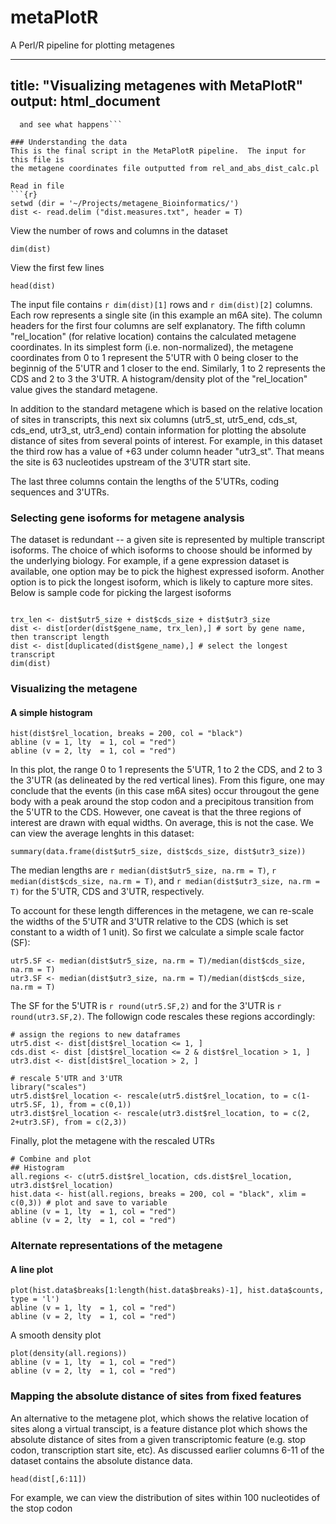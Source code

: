 # metaPlotR
A Perl/R pipeline for plotting metagenes

---
title: "Visualizing metagenes with MetaPlotR"
output: html_document
---

```test this block of code
  and see what happens```
  
### Understanding the data
This is the final script in the MetaPlotR pipeline.  The input for this file is 
the metagene coordinates file outputted from rel_and_abs_dist_calc.pl

Read in file
```{r}
setwd (dir = '~/Projects/metagene_Bioinformatics/')
dist <- read.delim ("dist.measures.txt", header = T)
```

View the number of rows and columns in the dataset
```{r}
dim(dist)
```
View the first few lines
```{r}
head(dist)
```
The input file contains `r dim(dist)[1]` rows and `r dim(dist)[2]` columns.  Each row represents a single site (in this example an m6A site).  The column headers for the first four columns are self explanatory.  The fifth column "rel_location" (for relative location) contains the calculated metagene coordinates.  In its simplest form (i.e. non-normalized), the metagene coordinates from 0 to 1 represent the 5'UTR with 0 being closer to the beginnig of the 5'UTR and 1 closer to the end.  Similarly, 1 to 2 represents the CDS and 2 to 3 the 3'UTR.  A histogram/density plot of the "rel_location" value gives the standard metagene.

In addition to the standard metagene which is based on the relative location of sites in transcripts, this next six columns (utr5_st, utr5_end, cds_st, cds_end, utr3_st, utr3_end) contain information for plotting the absolute distance of sites from several points of interest. For example, in this dataset the third row has a value of +63 under column header "utr3_st".  That means the site is 63 nucleotides upstream of the 3'UTR start site.

The last three columns contain the lengths of the 5'UTRs, coding sequences and 3'UTRs.

### Selecting gene isoforms for metagene analysis
The dataset is redundant -- a given site is represented by multiple transcript isoforms.  The choice of which isoforms to choose should be informed by the underlying biology.  For example, if a gene expression dataset is available, one option may be to pick the highest expressed isoform.  Another option is to pick the longest isoform, which is likely to capture more sites.  Below is sample code for picking the largest isoforms
```{r}

trx_len <- dist$utr5_size + dist$cds_size + dist$utr3_size
dist <- dist[order(dist$gene_name, trx_len),] # sort by gene name, then transcript length
dist <- dist[duplicated(dist$gene_name),] # select the longest transcript
dim(dist)
```

### Visualizing the metagene
#### A simple histogram
```{r}
hist(dist$rel_location, breaks = 200, col = "black")
abline (v = 1, lty  = 1, col = "red")
abline (v = 2, lty  = 1, col = "red")
```

In this plot, the range 0 to 1 represents the 5'UTR, 1 to 2 the CDS, and 2 to 3 the 3'UTR (as delineated by the red vertical lines).  From this figure, one may conclude that the events (in this case m6A sites) occur througout the gene body with a peak around the stop codon and a precipitous transition from the 5'UTR to the CDS.  However, one caveat is that the three regions of interest are drawn with equal widths.  On average, this is not the case.  We can view the average lenghts in this dataset:

```{r}
summary(data.frame(dist$utr5_size, dist$cds_size, dist$utr3_size))
```

The median lengths are `r median(dist$utr5_size, na.rm = T)`, `r median(dist$cds_size, na.rm = T)`, and `r median(dist$utr3_size, na.rm = T)` for the 5'UTR, CDS and 3'UTR, respectively.

To account for these length differences in the metagene, we can re-scale the widths of the 5'UTR and 3'UTR relative to the CDS (which is set constant to a width of 1 unit).  So first we calculate a simple scale factor (SF):

```{r}
utr5.SF <- median(dist$utr5_size, na.rm = T)/median(dist$cds_size, na.rm = T)
utr3.SF <- median(dist$utr3_size, na.rm = T)/median(dist$cds_size, na.rm = T)
```

The SF for the 5'UTR is `r round(utr5.SF,2)` and for the 3'UTR is `r round(utr3.SF,2)`.  The followign code rescales these regions accordingly:

```{r}
# assign the regions to new dataframes
utr5.dist <- dist[dist$rel_location <= 1, ]
cds.dist <- dist [dist$rel_location <= 2 & dist$rel_location > 1, ]
utr3.dist <- dist[dist$rel_location > 2, ]

# rescale 5'UTR and 3'UTR
library("scales")
utr5.dist$rel_location <- rescale(utr5.dist$rel_location, to = c(1-utr5.SF, 1), from = c(0,1))
utr3.dist$rel_location <- rescale(utr3.dist$rel_location, to = c(2, 2+utr3.SF), from = c(2,3))

```

Finally, plot the metagene with the rescaled UTRs
```{r}
# Combine and plot
## Histogram
all.regions <- c(utr5.dist$rel_location, cds.dist$rel_location, utr3.dist$rel_location)
hist.data <- hist(all.regions, breaks = 200, col = "black", xlim = c(0,3)) # plot and save to variable
abline (v = 1, lty  = 1, col = "red")
abline (v = 2, lty  = 1, col = "red")
```

### Alternate representations of the metagene
#### A line plot
```{r}
plot(hist.data$breaks[1:length(hist.data$breaks)-1], hist.data$counts, type = 'l')
abline (v = 1, lty  = 1, col = "red")
abline (v = 2, lty  = 1, col = "red")
```

A smooth density plot
```{r}
plot(density(all.regions))
abline (v = 1, lty  = 1, col = "red")
abline (v = 2, lty  = 1, col = "red")
```

### Mapping the absolute distance of sites from fixed features
An alternative to the metagene plot, which shows the relative location of sites along a virtual transcipt, is a feature distance plot which shows the absolute distance of sites from a given transcriptomic feature (e.g. stop codon, transcription start site, etc).  As discussed earlier columns 6-11 of the dataset contains the absolute distance data.

```{r}
head(dist[,6:11])
```

For example, we can view the distribution of sites within 100 nucleotides of the stop codon

